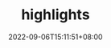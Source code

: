 ---
title: "highlights"
date: 2022-09-06T15:11:51+08:00
draft: true
# description
description: "This is meta description"
---